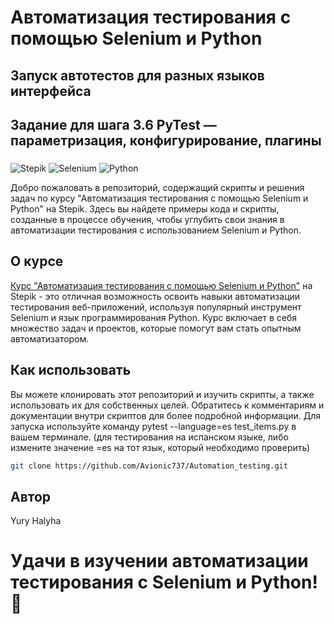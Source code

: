 # Автоматизация тестирования с помощью Selenium и Python
## Запуск автотестов для разных языков интерфейса
## Задание для шага 3.6 PyTest — параметризация, конфигурирование, плагины
###
![Stepik](https://img.shields.io/badge/Course-Stepik-orange)
![Selenium](https://img.shields.io/badge/Selenium-4.13.0-green)
![Python](https://img.shields.io/badge/Python-3.9%2B-blue)

Добро пожаловать в репозиторий, содержащий скрипты и решения задач по курсу "Автоматизация тестирования с помощью Selenium и Python" на Stepik. Здесь вы найдете примеры кода и скрипты, созданные в процессе обучения, чтобы углубить свои знания в автоматизации тестирования с использованием Selenium и Python.

## О курсе
[Курс "Автоматизация тестирования с помощью Selenium и Python"](https://stepik.org/course/575) на Stepik - это отличная возможность освоить навыки автоматизации тестирования веб-приложений, используя популярный инструмент Selenium и язык программирования Python. Курс включает в себя множество задач и проектов, которые помогут вам стать опытным автоматизатором.

## Как использовать
Вы можете клонировать этот репозиторий и изучить скрипты, а также использовать их для собственных целей. Обратитесь к комментариям и документации внутри скриптов для более подробной информации.
Для запуска используйте команду pytest --language=es test_items.py в вашем терминале. (для тестирования на испанском языке, либо измените значение =es на тот язык, который необходимо проверить)
```bash
git clone https://github.com/Avionic737/Automation_testing.git
```

## Автор
Yury Halyha

# Удачи в изучении автоматизации тестирования с Selenium и Python! 🚀